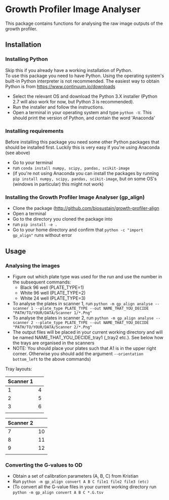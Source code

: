 # Growth Profiler Image Analyser
This package contains functions for analysing the raw image outputs of the growth profiler.

## Installation

### Installing Python
Skip this if you already have a working installation of Python.</br>
To use this package you need to have Python.
Using the operating system's built-in Python interpreter is not recommended.
The easiest way to obtain Python is from https://www.continuum.io/downloads
- Select the relevant OS and download the Python 3.X installer (Python 2.7 will also work for now, but Python 3 is recommended).
- Run the installer and follow the instructions.
- Open a terminal in your operating system and type `python -V`. This should print the version of Python, and contain the word 'Anaconda'

### Installing requirements
Before installing this package you need some other Python packages that should be installed first. Luckily this is very easy if you're using Anaconda (see above)
- Go to your terminal
- run `conda install numpy, scipy, pandas, scikit-image`
- (if you're not using Anaconda you can install the packages by running `pip install numpy, scipy, pandas, scikit-image`, but on some OS's (windows in particular) this might not work)


### Installing the Growth Profiler Image Analyser (gp_align)
- Clone the package (http://github.com/biosustain/growth-profiler-align
- Open a terminal
- Go to the directory you cloned the package into
- run `pip install -e .`
- Go to your home directory and confirm that `python -c "import gp_align"` runs without error

## Usage

### Analysing the images
- Figure out which plate type was used for the run and use the number in the subsequent commands:
  - Black 96 well (PLATE_TYPE=1)
  - White 96 well (PLATE_TYPE=2)
  - White 24 well (PLATE_TYPE=3)
- To analyse the plates in scanner 1, run `python -m gp_align analyse --scanner 1 --plate_type PLATE_TYPE --out NAME_THAT_YOU_DECIDE "PATH/TO/YOUR/DATA/Scanner 1/*.Png"`
- To analyse the plates in scanner 2, run `python -m gp_align analyse --scanner 2 --plate_type PLATE_TYPE --out NAME_THAT_YOU_DECIDE "PATH/TO/YOUR/DATA/Scanner 2/*.Png"`
- The output files will be placed in your current working directory and will be named NAME_THAT_YOU_DECIDE_tray1 (_tray2 etc.). See below how the trays are organised in the scanners
- NOTE: You should place your plates such that A1 is in the upper right corner. Otherwise you should add the argument `--orientation bottom_left` to the above commands)

Tray layouts:

| Scanner 1  |   |
|---|---|
| 1 | 4 |
| 2 | 5 |
| 3 | 6 |
|   |   |


| Scanner 2  |   |
|---|---|
| 7 | 10 |
| 8 | 11 |
| 9 | 12 |
|   |   |


### Converting the G-values to OD
- Obtain a set of calibration parameters (A, B, C) from Kristian
- Run `python -m gp_align convert A B C file1 file2 file3 (etc)`
- (To convert all the G-value files in your current working directory run `python -m gp_align convert A B C *.G.tsv`
